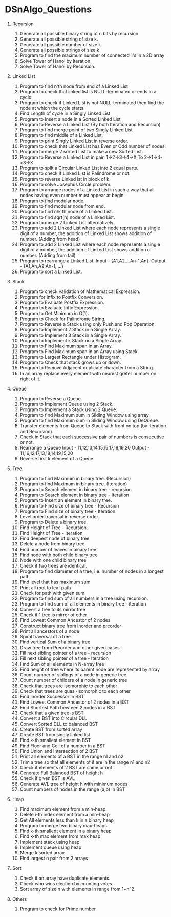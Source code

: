 # DSnAlgo_Questions

1. Recursion
   1. Generate all possible binary string of n bits by recursion
   2. Generate all possible string of size k.
   3. Generate all possible number of size k.
   4. Generate all possible strings of size k
   5. Program to find the maximum number of connected 1's in a 2D array
   6. Solve Tower of Hanoi by iteration.
   7. Solve Tower of Hanoi by Recursion.

2. Linked List 
   1. Program to find n'th node from end of a Linked List
   2. Program to check that linked list is NULL-terminated or ends in a cycle.
   3. Program to check if Linked List is not NULL-terminated then find the node at which the cycle starts.
   4. Find Length of cycle in a Singly Linked List
   5. Program to Insert a node in a Sorted Linked List
   6. Program to Reverse a Linked List (By both Iteration and Recursion)
   7. Program to find merge point of two Singly Linked List
   8. Program to find middle of a Linked List.
   9. Program to print Singly Linked List in reverse order.
   10. Program to check that Linked List has Even or Odd number of nodes.
   11. Program to merge 2 sorted List to make a new Sorted List.
   12. Program to Reverse a Linked List in pair. 1->2->3->4->X To 2->1->4->3->X
   13. Program to split a Circular Linked List into 2 equal parts.
   14. Program to check if Linked List is Palindrome or not.
   15. Program to reverse Linked ist in block of k.
   16. Program to solve Josephus Circle problem.
   17. Program to arrange nodes of a Linked List in such a way that all nodes having even number must appear at begin.
   18. Program to find modular node.
   19. Program to find modular node from end.
   20. Program to find n/k th node of a Linked List.
   21. Program to find sqrt(n) node of a Linked List.
   22. Program to merge 2 Linked List alternatively.
   23. Program to add 2 Linked List where each node represents a single digit of a number, the addition of Linked List shows addition of number. (Adding from head)
   24. Program to add 2 Linked List where each node represents a single digit of a number, the addition of Linked List shows addition of number. (Adding from tail)
   25. Program to rearrange a Linked List. Input - {A1,A2....An-1,An}. Output - {A1,An,A2,An-1,....}
   26. Program to sort a Linked List.

3. Stack
   1. Program to check validation of Mathematical Expression.
   2. Program for Infix to Postfix Conversion.
   3. Program to Evaluate Postfix Expression.
   4. Program to Evaluate Infix Expression.
   5. Program to Get Minimum in O(1).
   6. Program to Check for Palindrome String.
   7. Program to Reverse a Stack using only Push and Pop Operation.
   8. Program to Implement 2 Stack in a Single Array.
   9. Program to Implement 3 Stack in a Single Array.
   10. Program to Implement k Stack on a Single Array.
   11. Program to Find Maximum span in an Array.
   12. Program to Find Maximum span in an Array using Stack.
   13. Program to Largest Rectangle under Histogram.
   14. Program to Check that stack grows up or down.
   15. Program to Remove Adjacent duplicate character from a String.
   16. In an array replace every element with nearest greter number on right of it.

4. Queue
   1. Program to Reverse a Queue.
   2. Program to Implement Queue using 2 Stack.
   3. Program to Implement a Stack using 2 Queue.
   4. Program to find Maximum sum in Sliding Window using array.
   5. Program to find Maximum sum in Sliding Window using DeQueue.
   6. Transfer elements from Queue to Stack with front on top (by Iteration and Recursion).
   7. Check in Stack that each successive pair of numbers is consecutive or not.
   8. Rearrange a Queue
      Input  - 11,12,13,14,15,16,17,18,19,20
      Output - 11,16,12,17,13,18,14,19,15,20
   9. Reverse first k element of a Queue

5. Tree
   1. Program to find Maximum in binary tree. (Recursion)
   2. Program to find Maximum in binary tree. (Iteration)
   3. Program to Search element in binary tree - recursion
   4. Program to Search element in binary tree - Iteration
   5. Program to Insert an element in binary tree.
   6. Program to Find size of binary tree - Recursion
   7. Program to Find size of binary tree - Iteration
   8. Level order traversal in reverse order.
   9. Program to Delete a binary tree.
   10. Find Height of Tree - Recursion.
   11. Find Height of Tree - Iteration
   12. Find deepest node of binary tree
   13. Delete a node from binary tree
   14. Find number of leaves in binary tree
   15. Find node with both child binary tree
   16. Node with one child binary tree
   17. Check if two trees are identical.
   18. Program to find diameter of a tree, i.e. number of nodes in a longest path.
   19. Find level that has maximum sum
   20. Print all root to leaf path
   21. Check for path with given sum
   22. Program to find sum of all numbers in a tree using recursion.
   23. Program to find sum of all elements in binary tree - iteration
   24. Convert a tree to its mirror tree
   25. Check if 1 tree is mirror of other
   26. Find Lowest Common Ancestor of 2 nodes
   27. Construct binary tree from inorder and preorder
   29. Print all ancestors of a node
   30. Spiral traversal of a tree
   31. Find vertical Sum of a binary tree
   33. Draw tree from Preorder and other given cases.
   34. Fill next sibling pointer of a tree - recursion
   35. Fill next sibling pointer of a tree - Iteration
   36. Find Sum of all elements in N-array tree
   39. Find height of tree where its parent node are represented by array
   40. Count number of siblings of a node in generic tree
   41. Count number of childers of a node in generic tree
   42. Check that trees are isomorphic to each other
   43. Check that trees are quasi-isomorphic to each other
   46. Find inorder Successor in BST
   47. Find Lowest Common Ancestor of 2 nodes in a BST
   48. Find Shortest Path bewteen 2 nodes in a BST
   50. Check that a given tree is BST
   54. Convert a BST into Circular DLL
   56. Convert Sorted DLL to balanced BST
   57. Create BST from sorted array
   58. Create BST from singly linked list
   60. Find k-th smallest element in BST
   61. Find Floor and Ceil of a number in a BST
   62. Find Union and Intersection of 2 BST
   65. Print all elements of a BST in the range n1 and n2
   68. Trim a tree so that all elements of it are in the range n1 and n2
   69. Check if elements of 2 BST are same or not
   72. Generate Full Balanced BST of height h
   76. Check if given BST is AVL
   77. Generate AVL tree of height h with minimum nodes
   78. Count numbers of nodes in the range (a,b) in BST

6. Heap
   1. Find maximum element from a min-heap.
   2. Delete i-th index element from a min-heap
   3. Get All elements less than k in a binary heap
   4. Program to merge two binary max-heaps
   5. Find k-th smalledt element in a binary heap
   6. Find k-th max element from max heap
   7. Implement stack using heap
   8. Implement queue using heap
   9. Merge k sorted array
   10. Find largest n pair from 2 arrays

8. Sort
   1. Check if an array have duplicate elements.
   2. Check who wins election by counting votes.
   3. Sort array of size n with elements in range from 1~n^2.




99. Others
    1. Program to check for Prime number
